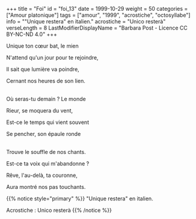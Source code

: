 +++
title = "Foi"
id = "foi_13"
date = 1999-10-29
weight = 50
categories = ["Amour platonique"]
tags = ["amour", "1999", "acrostiche", "octosyllabe"]
info = "\"Unique restera\" en italien."
acrostiche = "Unico resterà"
verseLength = 8
LastModifierDisplayName = "Barbara Post - Licence CC BY-NC-ND 4.0"
+++

Unique ton cœur bat, le mien

N'attend qu'un jour pour te rejoindre,

Il sait que lumière va poindre,

Cernant nos heures de son lien.

 \
Où seras-tu demain ? Le monde

Rieur, se moquera du vent,

Est-ce le temps qui vient souvent

Se pencher, son épaule ronde

 \
Trouve le souffle de nos chants.

Est-ce ta voix qui m'abandonne ?

Rêve, l'au-delà, ta couronne,

Aura montré nos pas touchants.

{{% notice style="primary" %}}
"Unique restera" en italien.

Acrostiche : Unico resterà
{{% /notice %}}
